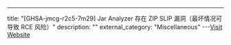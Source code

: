 ---
title: "[GHSA-jmcg-r2c5-7m29] Jar Analyzer 存在 ZIP SLIP 漏洞（最坏情况可导致 RCE 风险）"
description: ""
external_category: "Miscellaneous"
---[Visit Website](https://github.com/jar-analyzer/jar-analyzer/security/advisories/GHSA-jmcg-r2c5-7m29)


